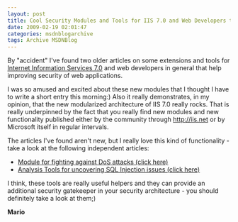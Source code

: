 ```yaml
---
layout: post
title: Cool Security Modules and Tools for IIS 7.0 and Web Developers to mitigate Denial-of-Service (DoS) attacks and SQL Injection attacks...
date: 2009-02-19 02:01:47
categories: msdnblogarchive
tags: Archive MSDNBlog
---
```


By "accident" I've found two older articles on some extensions and tools for [Internet Information Services 7.0](http://iis.net) and web developers in general that help improving security of web applications. 

 I was so amused and excited about these new modules that I thought I have to write a short entry this morning:) Also it really demonstrates, in my opinion, that the new modularized architecture of IIS 7.0 really rocks. That is really underpinned by the fact that you really find new modules and new functionality published either by the community through <http://iis.net> or by Microsoft itself in regular intervals.

 The articles I've found aren't new, but I really love this kind of functionality - take a look at the following independent articles:

 * [Module for fighting against DoS attacks (click here)](http://arstechnica.com/microsoft/news/2009/02/microsoft-releases-beta-tool-for-fighting-dos-attacks.ars)
* [Analysis Tools for uncovering SQL Injection issues (click here)](http://arstechnica.com/microsoft/news/2008/06/microsoft-offers-tools-for-fighting-sql-injection-attacks.ars)

 I think, these tools are really useful helpers and they can provide an additional security gatekeeper in your security architecture - you should definitely take a look at them;)

 **Mario**


